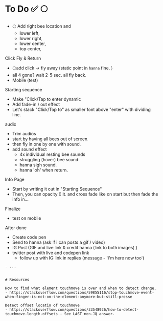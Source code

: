 # To Do ✅ 🌕
- 🌕 Add right bee location and 
  - lower left, 
  - lower right, 
  - lower center,
  - top center,

Click Fly & Return
- 🌕add click -> fly away (static point in `hanna` fine. )
- all 4 gone? wait 2-5 sec. all fly back. 
- Mobile (test)

Starting sequence
- Make "Click/Tap to enter dynamic
- Add fade-in / out effect
- Let's stack "Click/Top to" as smaller font above "enter" with dividing line.

audio
- Trim audios
- start by having all bees out of screen.
- then fly in one by one with sound.  
- add sound effect
  - 4x individual resting bee sounds
  - struggling (hover) bee sound
  - hanna sigh sound.
  - hanna 'oh' when return. 

Info Page
- Start by writing it out in "Starting Sequence"
- Then, you can opacity 0 it. and cross fade like on start but then fade the info in...

Finalize
- test on mobile

After done
- Create code pen 
- Send to hanna (ask if i can posts a gif / video)
- IG Post (GIF and live link & credit hanna (link to both images) )
- twitter post with live and codepen link 
  - follow up with IG link in replies (message - 'i'm here now too')

~~~
- ...


# Resources

How to find what element touchmove is over and when to detect change. 
- https://stackoverflow.com/questions/59855116/stop-touchmove-event-when-finger-is-not-on-the-element-anymore-but-still-presse

Detect offset locatin of touchmove
- https://stackoverflow.com/questions/33548926/how-to-detect-touchmove-length-offsets - See LAST non-JQ answer. 
